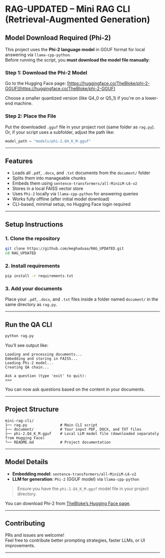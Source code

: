 # RAG-UPDATED – Mini RAG CLI (Retrieval-Augmented Generation)

##  Model Download Required (Phi-2)

This project uses the **Phi-2 language model** in GGUF format for local answering via `llama-cpp-python`.  
Before running the script, you **must download the model file manually**:

### Step 1: Download the Phi-2 Model

Go to the Hugging Face page:
[https://huggingface.co/TheBloke/phi-2-GGUF](https://huggingface.co/TheBloke/phi-2-GGUF)

Choose a smaller quantized version (like Q4_0 or Q5_1) if you're on a lower-end machine.

### Step 2: Place the File

Put the downloaded `.gguf` file in your project root (same folder as `rag.py`).  
Or, if your script uses a subfolder, adjust the path like:
```python
model_path = "models/phi-2.Q4_K_M.gguf"
```
---

## Features

- Loads all `.pdf`, `.docx`, and `.txt` documents from the `document/` folder  
- Splits them into manageable chunks  
- Embeds them using `sentence-transformers/all-MiniLM-L6-v2`  
- Stores in a local FAISS vector store  
- Uses `Phi-2` locally via `llama-cpp-python` for answering queries  
- Works fully offline (after initial model download)  
- CLI-based, minimal setup, no Hugging Face login required  

---

## Setup Instructions

### 1. Clone the repository

```bash
git clone https://github.com/meghaduaa/RAG_UPDATED.git
cd RAG_UPDATED
```

### 2. Install requirements

```bash
pip install -r requirements.txt
```

### 3. Add your documents

Place your `.pdf`, `.docx`, and `.txt` files inside a folder named `document/` in the same directory as `rag.py`.

---

## Run the QA CLI

```bash
python rag.py
```

You’ll see output like:

```
Loading and processing documents...
Embedding and storing in FAISS...
Loading Phi-2 model...
Creating QA chain...

Ask a question (type 'exit' to quit):
>>>
```

You can now ask questions based on the content in your documents.

---

## Project Structure

```
mini-rag-cli/
├── rag.py               # Main CLI script
├── document/            # Your input PDF, DOCX, and TXT files
├── phi-2.Q4_K_M.gguf    # Local LLM model file (downloaded separately from Hugging Face)
└── README.md            # Project documentation
```

---

## Model Details

- **Embedding model**: `sentence-transformers/all-MiniLM-L6-v2`  
- **LLM for generation**: `Phi-2` (GGUF model) via `llama-cpp-python`  

> Ensure you have the `phi-2.Q4_K_M.gguf` model file in your project directory.

You can download Phi-2 from [TheBloke’s Hugging Face page](https://huggingface.co/TheBloke/phi-2-GGUF).

---

## Contributing

PRs and issues are welcome!  
Feel free to contribute better prompting strategies, faster LLMs, or UI improvements.

---

